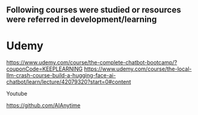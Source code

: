 ## Following courses were studied or resources were referred in development/learning

# Udemy

https://www.udemy.com/course/the-complete-chatbot-bootcamp/?couponCode=KEEPLEARNING
https://www.udemy.com/course/the-local-llm-crash-course-build-a-hugging-face-ai-chatbot/learn/lecture/42079320?start=0#content

Youtube

https://github.com/AIAnytime
